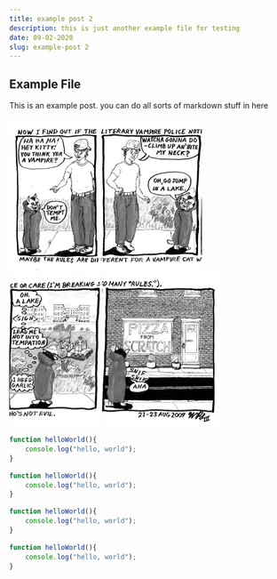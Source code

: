 ```yaml
---
title: example post 2
description: this is just another example file for testing
date: 09-02-2020
slug: example-post 2
---
```


## Example File

This is an example post. you can do all sorts of markdown stuff in here

![img1](content/example_post2/2009_08_24_r1p1_PfS-Vito1_1_.png)
![img1](content/example_post2/2009_08_24_r1p2_PfS-Vito1_2_.png)
![img1](content/example_post2/2009_08_24_r1p3_PfS-Vito1_3_.png)
![img1](content/example_post2/2009_08_24_r1p4_PfS-Vito1_4_.png)

```javascript
function helloWorld(){
    console.log("hello, world");
}
```

```javascript
function helloWorld(){
    console.log("hello, world");
}
```

```javascript
function helloWorld(){
    console.log("hello, world");
}
```

```javascript
function helloWorld(){
    console.log("hello, world");
}
```
